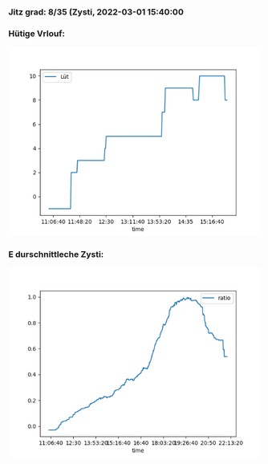 ### Jitz grad: 8/35 (Zysti, 2022-03-01 15:40:00

### Hütige Vrlouf:
![Graph](Today.png)

### E durschnittleche Zysti:
![Graph](Zysti.png)